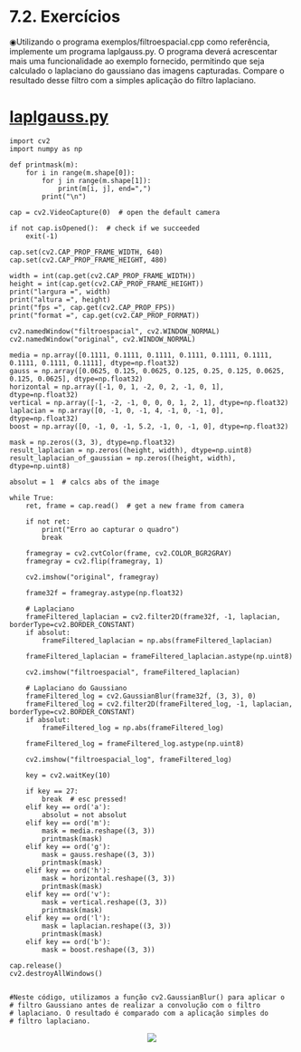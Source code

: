 # 7.2. Exercícios

◉Utilizando o programa exemplos/filtroespacial.cpp como referência, implemente um programa laplgauss.py. O programa deverá acrescentar mais uma funcionalidade ao exemplo fornecido, permitindo que seja calculado o laplaciano do gaussiano das imagens capturadas. Compare o resultado desse filtro com a simples aplicação do filtro laplaciano.
 
 # [laplgauss.py](https://github.com/PedroHenrique18/OpenCV/blob/main/Filtragem%20no%20dom%C3%ADnio%20espacial%20I/laplgauss.py)
```
import cv2
import numpy as np

def printmask(m):
    for i in range(m.shape[0]):
        for j in range(m.shape[1]):
            print(m[i, j], end=",")
        print("\n")

cap = cv2.VideoCapture(0)  # open the default camera

if not cap.isOpened():  # check if we succeeded
    exit(-1)

cap.set(cv2.CAP_PROP_FRAME_WIDTH, 640)
cap.set(cv2.CAP_PROP_FRAME_HEIGHT, 480)

width = int(cap.get(cv2.CAP_PROP_FRAME_WIDTH))
height = int(cap.get(cv2.CAP_PROP_FRAME_HEIGHT))
print("largura =", width)
print("altura =", height)
print("fps =", cap.get(cv2.CAP_PROP_FPS))
print("format =", cap.get(cv2.CAP_PROP_FORMAT))

cv2.namedWindow("filtroespacial", cv2.WINDOW_NORMAL)
cv2.namedWindow("original", cv2.WINDOW_NORMAL)

media = np.array([0.1111, 0.1111, 0.1111, 0.1111, 0.1111, 0.1111, 0.1111, 0.1111, 0.1111], dtype=np.float32)
gauss = np.array([0.0625, 0.125, 0.0625, 0.125, 0.25, 0.125, 0.0625, 0.125, 0.0625], dtype=np.float32)
horizontal = np.array([-1, 0, 1, -2, 0, 2, -1, 0, 1], dtype=np.float32)
vertical = np.array([-1, -2, -1, 0, 0, 0, 1, 2, 1], dtype=np.float32)
laplacian = np.array([0, -1, 0, -1, 4, -1, 0, -1, 0], dtype=np.float32)
boost = np.array([0, -1, 0, -1, 5.2, -1, 0, -1, 0], dtype=np.float32)

mask = np.zeros((3, 3), dtype=np.float32)
result_laplacian = np.zeros((height, width), dtype=np.uint8)
result_laplacian_of_gaussian = np.zeros((height, width), dtype=np.uint8)

absolut = 1  # calcs abs of the image

while True:
    ret, frame = cap.read()  # get a new frame from camera
    
    if not ret:
        print("Erro ao capturar o quadro")
        break
    
    framegray = cv2.cvtColor(frame, cv2.COLOR_BGR2GRAY)
    framegray = cv2.flip(framegray, 1)
    
    cv2.imshow("original", framegray)
    
    frame32f = framegray.astype(np.float32)
    
    # Laplaciano
    frameFiltered_laplacian = cv2.filter2D(frame32f, -1, laplacian, borderType=cv2.BORDER_CONSTANT)
    if absolut:
        frameFiltered_laplacian = np.abs(frameFiltered_laplacian)
    
    frameFiltered_laplacian = frameFiltered_laplacian.astype(np.uint8)
    
    cv2.imshow("filtroespacial", frameFiltered_laplacian)
    
    # Laplaciano do Gaussiano
    frameFiltered_log = cv2.GaussianBlur(frame32f, (3, 3), 0)
    frameFiltered_log = cv2.filter2D(frameFiltered_log, -1, laplacian, borderType=cv2.BORDER_CONSTANT)
    if absolut:
        frameFiltered_log = np.abs(frameFiltered_log)
    
    frameFiltered_log = frameFiltered_log.astype(np.uint8)
    
    cv2.imshow("filtroespacial_log", frameFiltered_log)
    
    key = cv2.waitKey(10)
    
    if key == 27:
        break  # esc pressed!
    elif key == ord('a'):
        absolut = not absolut
    elif key == ord('m'):
        mask = media.reshape((3, 3))
        printmask(mask)
    elif key == ord('g'):
        mask = gauss.reshape((3, 3))
        printmask(mask)
    elif key == ord('h'):
        mask = horizontal.reshape((3, 3))
        printmask(mask)
    elif key == ord('v'):
        mask = vertical.reshape((3, 3))
        printmask(mask)
    elif key == ord('l'):
        mask = laplacian.reshape((3, 3))
        printmask(mask)
    elif key == ord('b'):
        mask = boost.reshape((3, 3))
    
cap.release()
cv2.destroyAllWindows()


#Neste código, utilizamos a função cv2.GaussianBlur() para aplicar o 
# filtro Gaussiano antes de realizar a convolução com o filtro 
# laplaciano. O resultado é comparado com a aplicação simples do 
# filtro laplaciano.
```

<div align="center" >
  <img src="https://github.com/PedroHenrique18/OpenCV/blob/main/Filtragem%20no%20dom%C3%ADnio%20espacial%20I/laplgauss.png">
</div>
